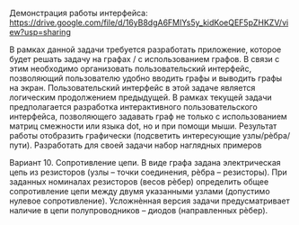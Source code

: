 Демонстрация работы интерфейса: https://drive.google.com/file/d/16yB8dgA6FMIYs5y_kidKoeQEF5pZHKZV/view?usp=sharing

В рамках данной задачи требуется разработать приложение, которое
будет решать задачу на графах / с использованием графов. В связи с этим
необходимо организовать пользовательский интерфейс, позволяющий
пользователю удобно вводить графы и выводить графы на экран.
Пользовательский интерфейс в этой задаче является логическим
продолжением предыдущей. В рамках текущей задачи предполагается
разработка интерактивного пользовательского интерфейса, позволяющего
задавать граф не только с использованием матриц смежности или языка dot,
но и при помощи мыши.
Результат работы отобразить графически (подсветить интересующие
узлы/рѐбра/пути).
Разработать для своей задачи набор наглядных примеров

Вариант 10. Сопротивление цепи.
В виде графа задана электрическая цепь из резисторов (узлы – точки соединения, рѐбра –
резисторы). При заданных номиналах резисторов (весов рѐбер) определить общее
сопротивление цепи между двумя указанными узлами (допустимо нулевое
сопротивление). Усложнѐнная версия задачи предусматривает наличие в цепи
полупроводников – диодов (направленных рѐбер).